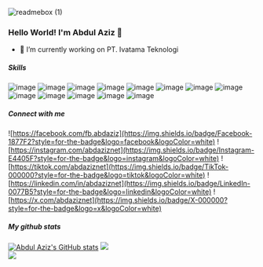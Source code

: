 ![readmebox (1)](https://github.com/abdaziznet/abdaziznet/assets/57751904/de527020-7fe4-490d-b3ff-f005cfdeffbe)

### Hello World! I'm Abdul Aziz 👋

- 🌱 I’m currently working on PT. Ivatama Teknologi

##### Skills
![image](https://img.shields.io/badge/Blogger-FF5722?style=for-the-badge&logo=blogger&logoColor=white) ![image](https://img.shields.io/badge/Sqlite-003B57?style=for-the-badge&logo=sqlite&logoColor=white) ![image](https://img.shields.io/badge/PostgreSQL-316192?style=for-the-badge&logo=postgresql&logoColor=white) ![image](https://img.shields.io/badge/redis-%23DD0031.svg?&style=for-the-badge&logo=redis&logoColor=white) ![image](https://img.shields.io/badge/.NET-512BD4?style=for-the-badge&logo=dotnet&logoColor=white)
![image](https://img.shields.io/badge/Docker-2CA5E0?style=for-the-badge&logo=docker&logoColor=white) ![image](https://img.shields.io/badge/Expo-1B1F23?style=for-the-badge&logo=expo&logoColor=white) ![image](https://img.shields.io/badge/Microsoft-666666?style=for-the-badge&logo=microsoft&logoColor=white) ![image](https://img.shields.io/badge/next%20js-000000?style=for-the-badge&logo=nextdotjs&logoColor=white) ![image](https://img.shields.io/badge/Postman-FF6C37?style=for-the-badge&logo=Postman&logoColor=white) ![image](https://img.shields.io/badge/React-20232A?style=for-the-badge&logo=react&logoColor=61DAFB) ![image](https://img.shields.io/badge/Vue%20js-35495E?style=for-the-badge&logo=vuedotjs&logoColor=4FC08D) ![image](https://img.shields.io/badge/Vite-B73BFE?style=for-the-badge&logo=vite&logoColor=FFD62E)

##### Connect with me

![https://facebook.com/fb.abdaziz](https://img.shields.io/badge/Facebook-1877F2?style=for-the-badge&logo=facebook&logoColor=white) ![https://instagram.com/abdaziznet](https://img.shields.io/badge/Instagram-E4405F?style=for-the-badge&logo=instagram&logoColor=white) ![https://tiktok.com/abdaziznet](https://img.shields.io/badge/TikTok-000000?style=for-the-badge&logo=tiktok&logoColor=white) ![https://linkedin.com/in/abdaziznet](https://img.shields.io/badge/LinkedIn-0077B5?style=for-the-badge&logo=linkedin&logoColor=white) ![https://x.com/abdaziznet](https://img.shields.io/badge/X-000000?style=for-the-badge&logo=x&logoColor=white)
##### My github stats
[![Abdul Aziz's GitHub stats](https://github-readme-stats.vercel.app/api?username=abdaziznet&show_icons=true&theme=gruvbox)](https://github.com/abdaziznet/github-readme-stats)
![](https://nirzak-streak-stats.vercel.app/?user=abdaziznet&theme=gruvbox&hide_border=false)<br/>![](https://github-readme-stats.vercel.app/api/top-langs/?username=abdaziznet&theme=gruvbox&hide_border=false&include_all_commits=true&count_private=true&layout=compact)